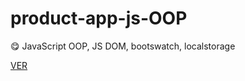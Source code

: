 # product-app-js-OOP

:yum: JavaScript OOP, JS DOM, bootswatch, localstorage

[VER](https://wilderpariona.github.io/product-app-js-OOP/)

